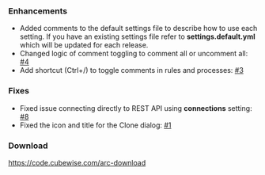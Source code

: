 ### Enhancements
* Added comments to the default settings file to describe how to use each setting. If you have an existing settings file refer to **settings.default.yml** which will be updated for each release.
* Changed logic of comment toggling to comment all or uncomment all: [#4](https://github.com/cubewise-code/arc-issues/issues/4)
* Add shortcut (Ctrl+/) to toggle comments in rules and processes: [#3](https://github.com/cubewise-code/arc-issues/issues/3)

### Fixes
* Fixed issue connecting directly to REST API using **connections** setting: [#8](https://github.com/cubewise-code/arc-issues/issues/8)
* Fixed the icon and title for the Clone dialog: [#1](https://github.com/cubewise-code/arc-issues/issues/1)

### Download
https://code.cubewise.com/arc-download
